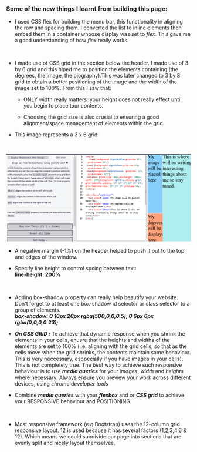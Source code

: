 ### Some of the new things I learnt from building this page:
- I used CSS flex for building the menu bar, this functionality in aligning the row and spacing them. I converted the list to inline elements then embed them in a container whoose display was set to *flex*. This gave me a good understanding of how *flex* really works. 
<br>

- I made use of CSS grid in the section below the header. I made use of 3 by 6 grid and this hlped me to position the elements containing (the degrees, the image, the biography).This was later changed to 3 by 8 grid to obtain a better positioning of the image and the width of the image set to 100%. From this I saw that:
     <br>
    
    - ONLY width really matters: your height does not really effect until you begin to place tour contents. <br>

    - Choosing the grid size is also crusial to ensuring a good alignment/space management of elements within the grid.

- This image represents a  3 x 6 grid: 
<br>

![css_grid](./images/css_grid.PNG)
<br>

- A negative margin (-1%) on the header helped to push it out to the top and edges of the window. <br>

- Specify line height to control spcing between text: <br>
**line-height: 200%**
<br>

-  Adding box-shadow property can really help beautify your website. Don't forget to at least one box-shadow id selector or class selector to a group of elements. <br>
***box-shadow: 0 10px 20px rgba(500,0,0,0.5), 0 6px 6px rgba(0,0,0,0.23);*** <br>

- ***On CSS GRID :***  To achieve that dynamic response when you shrink the elements in your cells, enusre that the heights and widths of the elements are set to 100% (i.e. aligning with the grid cells, so that as the cells move when the grid shrinks, the contents maintain same behaviour. This is very neccessary, esppecially if you have images in your cells). This is not completely true. The best way to achieve such responsive behaviour is to use ***media queries*** for your *images*, *width* and *heights* where necessary. Always ensure you preview your work across different devices, using *chrome developer tools* <br>

-  Combine ***media queries*** with your ***flexbox*** and or ***CSS grid*** to achieve your RESPONSIVE behaviour and POSITIONING. 
<br>

- Most responsive framework (e.g Bootstrap) uses the 12-column grid responsive layout. 12 is used because it has several factors (1,2,3,4,6 & 12). Which means we could subdivide our page into sections that are evenly split and nicely layout themselves.

